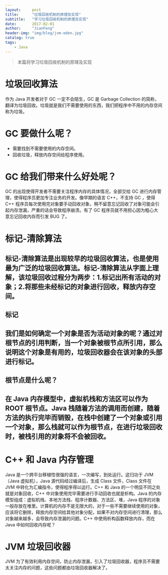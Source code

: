 ```yaml
---
layout:     post
title:      "垃圾回收机制的原理及实现"
subtitle:   "学习垃圾回收机制的原理及实现"
date:       2017-02-01
author:     "JianFeng"
header-img: "img/blog/jvm-eden.jpg"
catalog: true
tags:
    - Java
---
```


> 本篇将学习垃圾回收机制的原理及实现

# 垃圾回收算法
 作为 Java 开发者对于 GC 一定不会陌生，GC 是 Garbage Collection 的简称，翻译为垃圾回收。垃圾就是我们不需要使用的东西，我们把程序中不用的内存空间称为垃圾。

# GC 要做什么呢？

- 需要找到不需要使用的内存空间。
- 回收垃圾，释放内存空间给程序使用。

# GC 给我们带来什么好处呢？
 GC 的出现使得开发者不需要关注程序内存的具体情况，全部交给 GC 进行内存管理，使得程序员更加专注业务的开发。像早期的语言 C++，不支持 GC ，使得 C++ 程序员每次使用完对象要手动回收对象，稍不留意忘记回收了对象可能会引起内存泄漏，严重的话会导致程序崩溃。有了 GC 程序员就不用担心因为粗心大意忘记回收内存而引发 BUG 了。

# 标记-清除算法
## 标记-清除算法是出现较早的垃圾回收算法，也是使用最为广泛的垃圾回收算法。标记-清除算法从字面上理解，该垃圾回收过程分为两步：1.标记出所有活动的对象；2.将那些未经标记的对象进行回收，释放内存空间。

## 标记
## 我们是如何确定一个对象是否为活动对象的呢？通过对根节点的引用判断，当一个对象被根节点所引用，那么说明这个对象是有用的，垃圾回收器会在该对象的头部进行标记。

## 根节点是什么呢？
## 在 Java 内存模型中，虚拟机栈和方法区可以作为 ROOT 根节点。Java 栈随着方法的调用而创建，随着方法的执行完毕而销毁，在栈中创建了一个对象或引用一个对象，那么栈就可以作为根节点，在进行垃圾回收时，被栈引用的对象将不会被回收。


# C++ 和 Java 内存管理
 Java 是一个跨平台移植性很强的语言，一次编写，到处运行。这归功于 JVM （Java 虚拟机），Java 源代码经过编译后，生成 Class 文件，Class 文件在 JVM 中转化为汇编指令，使得程序得以运行。C++ 和 Java 的一个明显不同之处就是对象回收，C++ 中对象使用完毕需要进行手动回收也就是析构。Java 的内存模型组成：虚拟机栈、本地方法栈、程序计数器、方法区、堆，Java 程序的对象一般存放在堆里。计算机的内存不是无限大的，对于一些不需要继续使用的对象，应该将它删除，释放内存空间给其他对象分配，如果不对内存空间进行清理，那么对象越来越多，会导致内存泄漏的问题。C++ 中使用析构函数释放内存，而在 Java 中如何回收内存呢？
 
# JVM 垃圾回收器
JVM 为了有效利用内存空间，防止内存泄漏，引入了垃圾回收器，程序员不需要太关注内存的问题，这些问题都由垃圾回收器解决了。


